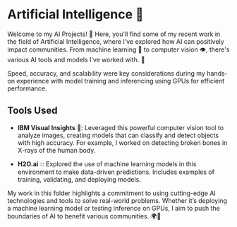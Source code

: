 # Artificial Intelligence 🤖

Welcome to my AI Projects! 🌟 Here, you'll find some of my recent work in the field of Artificial Intelligence, where I’ve explored how AI can positively impact communities. From machine learning 🧠 to computer vision 👁️, there's various AI tools and models I’ve worked with. 🚀

Speed, accuracy, and scalability were key considerations during my hands-on experience with model training and inferencing using GPUs for efficient performance.

## Tools Used

- **IBM Visual Insights** 📸: Leveraged this powerful computer vision tool to analyze images, creating models that can classify and detect objects with high accuracy. For example, I worked on detecting broken bones in X-rays of the human body.
  
- **H2O.ai** 💧: Explored the use of machine learning models in this environment to make data-driven predictions. Includes examples of training, validating, and deploying models.

My work in this folder highlights a commitment to using cutting-edge AI technologies and tools to solve real-world problems. Whether it’s deploying a machine learning model or testing inference on GPUs, I aim to push the boundaries of AI to benefit various communities. 🌍🤖
